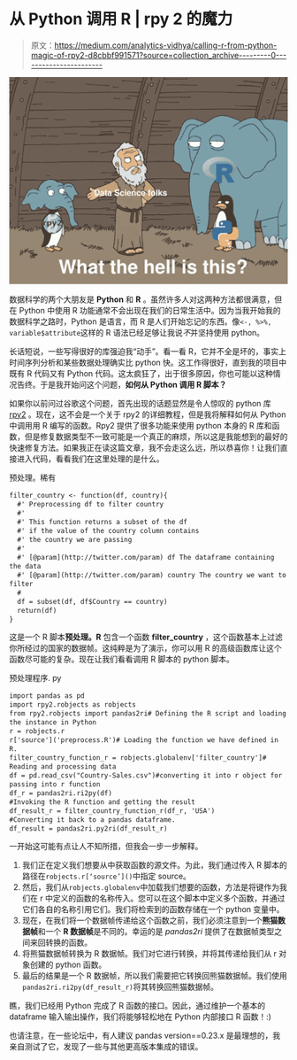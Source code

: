 # 从 Python 调用 R | rpy 2 的魔力

> 原文：<https://medium.com/analytics-vidhya/calling-r-from-python-magic-of-rpy2-d8cbbf991571?source=collection_archive---------0----------------------->

![](img/e101fc37dd064a3cf74a68797ab93075.png)

数据科学的两个大朋友是 **Python** 和 **R** 。虽然许多人对这两种方法都很满意，但在 Python 中使用 R 功能通常不会出现在我们的日常生活中。因为当我开始我的数据科学之路时，Python 是语言，而 R 是人们开始忘记的东西。像`<-, %>%, variable$attribute`这样的 R 语法已经足够让我说*不*并坚持使用 python。

长话短说，一些写得很好的库强迫我“动手”。看一看 R，它并不全是坏的，事实上时间序列分析和某些数据处理确实比 python 快。这工作得很好，直到我的项目中既有 R 代码又有 Python 代码。这太疯狂了，出于很多原因，你也可能以这种情况告终。于是我开始问这个问题，**如何从 Python 调用 R 脚本？**

如果你以前问过谷歌这个问题，首先出现的话题显然是令人惊叹的 python 库 [rpy2](https://pypi.org/project/rpy2/) 。现在，这不会是一个关于 rpy2 的详细教程，但是我将解释如何从 Python 中调用用 R 编写的函数。Rpy2 提供了很多功能来使用 python 本身的 R 库和函数，但是修复数据类型不一致可能是一个真正的麻烦，所以这是我能想到的最好的快速修复方法。如果我正在读这篇文章，我不会走这么远，所以恭喜你！让我们直接进入代码，看看我们在这里处理的是什么。

预处理。稀有

```
filter_country <- function(df, country){
  #' Preprocessing df to filter country
  #'
  #' This function returns a subset of the df
  #' if the value of the country column contains 
  #' the country we are passing
  #'
  #' [@param](http://twitter.com/param) df The dataframe containing the data 
  #' [@param](http://twitter.com/param) country The country we want to filter
  #
  df = subset(df, df$Country == country)
  return(df)
}
```

这是一个 R 脚本**预处理。R** 包含一个函数 **filter_country** ，这个函数基本上过滤你所经过的国家的数据帧。这纯粹是为了演示，你可以用 R 的高级函数库让这个函数尽可能的复杂。现在让我们看看调用 R 脚本的 python 脚本。

预处理程序. py

```
import pandas as pd
import rpy2.robjects as robjects
from rpy2.robjects import pandas2ri# Defining the R script and loading the instance in Python
r = robjects.r
r['source']('preprocess.R')# Loading the function we have defined in R.
filter_country_function_r = robjects.globalenv['filter_country']# Reading and processing data
df = pd.read_csv("Country-Sales.csv")#converting it into r object for passing into r function
df_r = pandas2ri.ri2py(df)
#Invoking the R function and getting the result
df_result_r = filter_country_function_r(df_r, 'USA')
#Converting it back to a pandas dataframe.
df_result = pandas2ri.py2ri(df_result_r)
```

一开始这可能有点让人不知所措，但我会一步一步解释。

1.  我们正在定义我们想要从中获取函数的源文件。为此，我们通过传入 R 脚本的路径在`robjects.r[‘source’]()`中指定 source。
2.  然后，我们从`robjects.globalenv`中加载我们想要的函数，方法是将键作为我们在 r 中定义的函数的名称传入。您可以在这个脚本中定义多个函数，并通过它们各自的名称引用它们。我们将检索到的函数存储在一个 python 变量中。
3.  现在，在我们将一个数据帧传递给这个函数之前，我们必须注意到一个**熊猫数据帧**和一个 **R 数据帧**是不同的。幸运的是 *pandas2ri* 提供了在数据帧类型之间来回转换的函数。
4.  将熊猫数据帧转换为 R 数据帧。我们对它进行转换，并将其传递给我们从 r 对象创建的 python 函数。
5.  最后的结果是一个 R 数据帧，所以我们需要把它转换回熊猫数据帧。我们使用`pandas2ri.ri2py(df_result_r)`将其转换回熊猫数据帧。

瞧，我们已经用 Python 完成了 R 函数的接口。因此，通过维护一个基本的 dataframe 输入输出操作，我们将能够轻松地在 Python 内部接口 R 函数！:)

也请注意，在一些论坛中，有人建议 pandas version==0.23.x 是最理想的，我亲自测试了它，发现了一些与其他更高版本集成的错误。